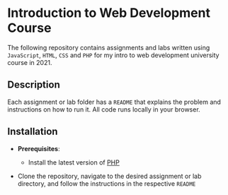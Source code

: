 # Introduction to Web Development Course

The following repository contains assignments and labs written using `JavaScript`, `HTML`, `CSS` and `PHP` for my intro to web development university course in 2021. 

## Description 

Each assignment or lab folder has a `README` that explains the problem and instructions on how to run it. All code runs locally in your browser.

## Installation 

- **Prerequisites**: 
    -  Install the latest version of [PHP](https://www.php.net/downloads.php)

- Clone the repository, navigate to the desired assignment or lab directory, and follow the instructions in the respective `README`